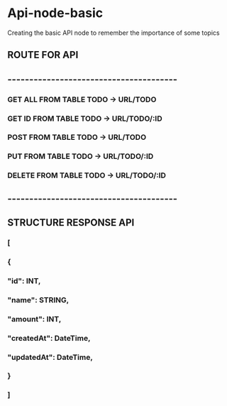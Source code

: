 # Api-node-basic
Creating the basic API node to remember the importance of some topics

## ROUTE FOR API
## ---------------------------------------
### GET ALL FROM TABLE TODO -> URL/TODO
### GET ID FROM TABLE TODO -> URL/TODO/:ID
### POST FROM TABLE TODO -> URL/TODO
### PUT FROM TABLE TODO -> URL/TODO/:ID
### DELETE FROM TABLE TODO -> URL/TODO/:ID
## ---------------------------------------

## STRUCTURE RESPONSE API 
### [ 
###   { 
###    "id": INT,
###    "name": STRING,
###    "amount": INT,
###    "createdAt": DateTime,
###    "updatedAt": DateTime,
###   }
### ]
